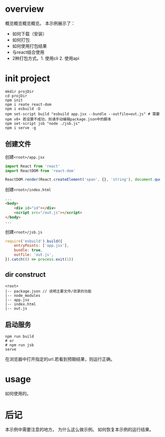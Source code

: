 # overview
概览概览概览概览。
本示例展示了：
- 如何下载（安装）
- 如何打包
- 如何使用打包结果
- 与react结合使用
- 2种打包方式。1. 使用cli 2. 使用api

# init project
```shell
mkdir projDir
cd projDir
npm init
npm i reate react-dom
npm i esbuild -D
npm set-script build "esbuild app.jsx --bundle --outfile=out.js" # 需要npm v8+ 若设置不成功，则请手动编辑package.json中的脚本
npm set-script jsb "node ./jsb.js"
npm i serve -g
```

## 创建文件
创建`<root>/app.jsx`
```js
import React from 'react'
import ReactDOM from 'react-dom'

ReactDOM.render(React.createElement('span', {}, 'string'), document.querySelector('#id'))
```

创建`<root>/index.html`
```html
...
<body>
    <div id="id"></div>
    <script src="/out.js"></script>
</body>
...
```

创建`<root>/jsb.js`
```js
require('esbuild').build({
    entryPoints: ['app.jsx'],
    bundle: true,
    outfile: 'out.js',
}).catch(() => process.exit(1))
```

## dir construct
```
<root>
|-- package.json // 说明主要文件/目录的功能
|-- node_modules
|-- app.jsx
|-- index.html
|-- out.js
```

## 启动服务
```shell
npm run build
# or
# npm run jsb
serve
```
在浏览器中打开指定的url.若看到预期结果，则运行正确。  

# usage
如何使用的。

# 后记
本示例中需要注意的地方。
为什么这么做示例。
如何恢复本示例的运行结果。